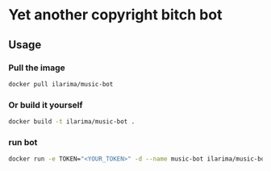 # Yet another copyright bitch bot

## Usage

### Pull the image
```bash
docker pull ilarima/music-bot
```

### Or build it yourself
```bash
docker build -t ilarima/music-bot .
```

### run bot
```bash
docker run -e TOKEN="<YOUR_TOKEN>" -d --name music-bot ilarima/music-bot
```
